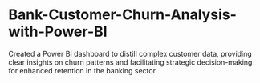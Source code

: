 # Bank-Customer-Churn-Analysis-with-Power-BI

 Created a Power BI dashboard to distill complex customer data, providing clear insights on churn patterns and facilitating strategic decision-making for enhanced retention in the banking sector
